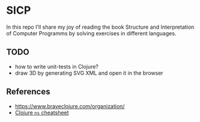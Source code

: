 # SICP

In this repo I'll share my joy of reading the book Structure and Interpretation of Computer Programms by solving exercises in different languages.


## TODO
- how to write unit-tests in Clojure?
- draw 3D by generating SVG XML and open it in the browser

## References
- https://www.braveclojure.com/organization/
- [Clojure `ns` cheatsheet](https://gist.github.com/ghoseb/287710/)